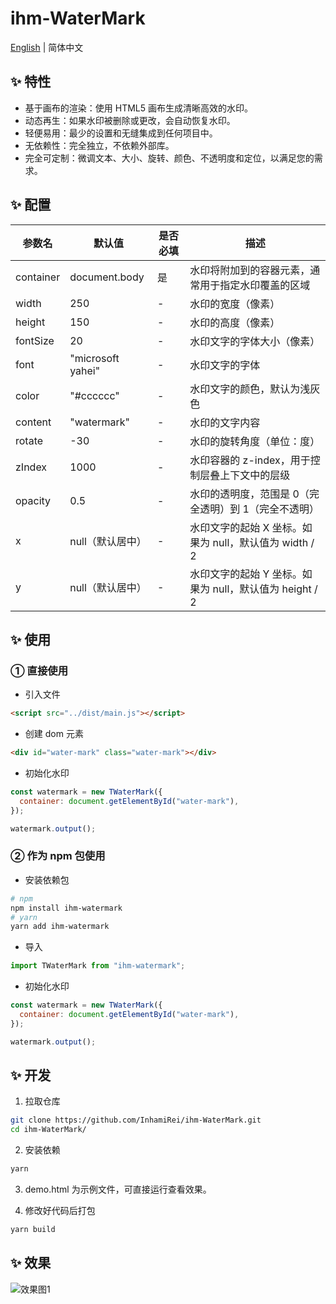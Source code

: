 <h1>ihm-WaterMark</h1>

[English](README.md) | 简体中文

## ✨ 特性

- 基于画布的渲染：使用 HTML5 画布生成清晰高效的水印。
- 动态再生：如果水印被删除或更改，会自动恢复水印。
- 轻便易用：最少的设置和无缝集成到任何项目中。
- 无依赖性：完全独立，不依赖外部库。
- 完全可定制：微调文本、大小、旋转、颜色、不透明度和定位，以满足您的需求。

## ✨ 配置

| 参数名    | 默认值            | 是否必填 | 描述                                                    |
| --------- | ----------------- | -------- | ------------------------------------------------------- |
| container | document.body     | 是       | 水印将附加到的容器元素，通常用于指定水印覆盖的区域      |
| width     | 250               | -        | 水印的宽度（像素）                                      |
| height    | 150               | -        | 水印的高度（像素）                                      |
| fontSize  | 20                | -        | 水印文字的字体大小（像素）                              |
| font      | "microsoft yahei" | -        | 水印文字的字体                                          |
| color     | "#cccccc"         | -        | 水印文字的颜色，默认为浅灰色                            |
| content   | "watermark"       | -        | 水印的文字内容                                          |
| rotate    | -30               | -        | 水印的旋转角度（单位：度）                              |
| zIndex    | 1000              | -        | 水印容器的 z-index，用于控制层叠上下文中的层级          |
| opacity   | 0.5               | -        | 水印的透明度，范围是 0（完全透明）到 1（完全不透明）    |
| x         | null（默认居中）  | -        | 水印文字的起始 X 坐标。如果为 null，默认值为 width / 2  |
| y         | null（默认居中）  | -        | 水印文字的起始 Y 坐标。如果为 null，默认值为 height / 2 |

## ✨ 使用

### ① 直接使用

- 引入文件

```html
<script src="../dist/main.js"></script>
```

- 创建 dom 元素

```html
<div id="water-mark" class="water-mark"></div>
```

- 初始化水印

```javascript
const watermark = new TWaterMark({
  container: document.getElementById("water-mark"),
});

watermark.output();
```

### ② 作为 npm 包使用

- 安装依赖包

```bash
# npm
npm install ihm-watermark
# yarn
yarn add ihm-watermark
```

- 导入

```javascript
import TWaterMark from "ihm-watermark";
```

- 初始化水印

```javascript
const watermark = new TWaterMark({
  container: document.getElementById("water-mark"),
});

watermark.output();
```

## ✨ 开发

1. 拉取仓库

```bash
git clone https://github.com/InhamiRei/ihm-WaterMark.git
cd ihm-WaterMark/
```

2. 安装依赖

```bash
yarn
```

3. demo.html 为示例文件，可直接运行查看效果。

4. 修改好代码后打包

```bash
yarn build
```

## ✨ 效果

![效果图1](https://inhami.com/static/githubImage/ihm-watermark/watermark-1.png)
